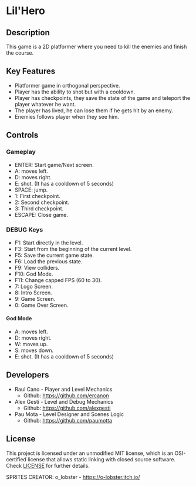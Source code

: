 # Lil'Hero

## Description

This game is a 2D platformer where you need to kill the enemies and finish the course.

## Key Features

 - Platformer game in orthogonal perspective. 
 - Player has the ability to shot but with a cooldown.
 - Player has checkpoints, they save the state of the game and teleport the player whatever he want.
 - The player has lived, he can lose them if he gets hit by an enemy.
 - Enemies follows player when they see him.
 
## Controls

### Gameplay

 - ENTER: Start game/Next screen.
 - A: moves left.
 - D: moves right.
 - E: shot. (It has a cooldown of 5 seconds)
 - SPACE: jump.
 - 1: First checkpoint.
 - 2: Second checkpoint.
 - 3: Third checkpoint.
 - ESCAPE: Close game.
 
### DEBUG Keys

 - F1: Start directly in the level.
 - F3: Start from the beginning of the current level.
 - F5: Save the current game state.
 - F6: Load the previous state.
 - F9: View colliders.
 - F10: God Mode.
 - F11: Change capped FPS (60 to 30).
 - 7: Logo Screen.
 - 8: Intro Screen.
 - 9: Game Screen.
 - 0: Game Over Screen.
 
 #### God Mode
 
 - A: moves left.
 - D: moves right.
 - W: moves up.
 - S: moves down.
 - E: shot. (It has a cooldown of 5 seconds)

## Developers

 - Raul Cano - Player and Level Mechanics
   - Github: https://github.com/ercanon
 - Alex Gesti - Level and Debug Mechanics
   - Github: https://github.com/alexgesti
 - Pau Mota - Level Designer and Scenes Logic
   - Github: https://github.com/paumotta

## License

This project is licensed under an unmodified MIT license, which is an OSI-certified license that allows static linking with closed source software. Check [LICENSE](LICENSE) for further details.

SPRITES CREATOR: o_lobster - https://o-lobster.itch.io/
